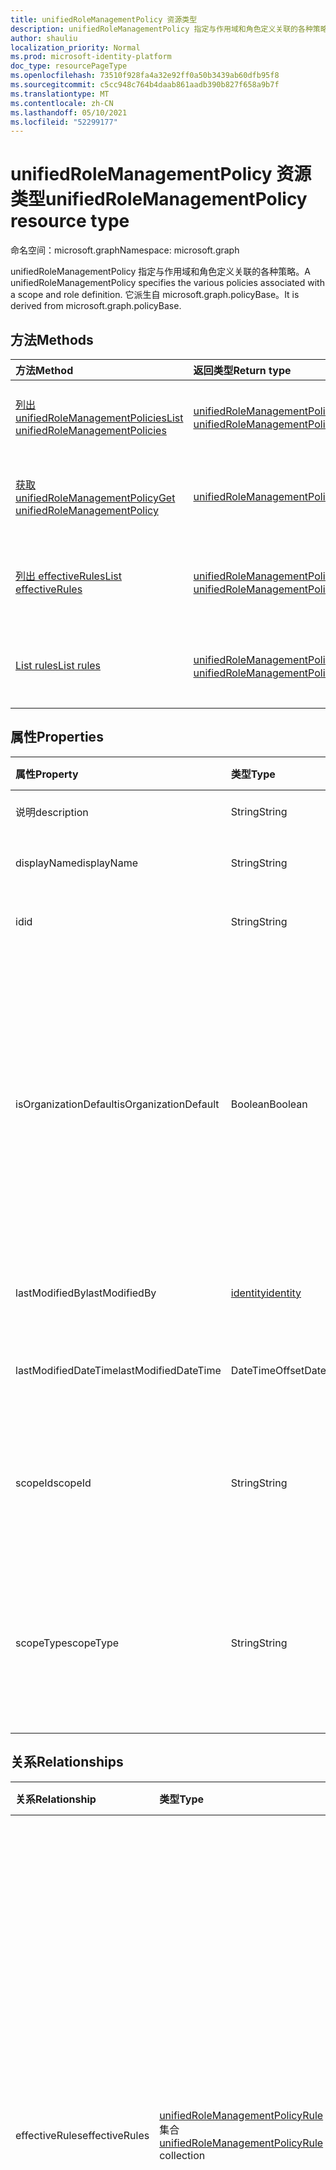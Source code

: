 ```yaml
---
title: unifiedRoleManagementPolicy 资源类型
description: unifiedRoleManagementPolicy 指定与作用域和角色定义关联的各种策略。 它派生自 microsoft.graph.policyBase。
author: shauliu
localization_priority: Normal
ms.prod: microsoft-identity-platform
doc_type: resourcePageType
ms.openlocfilehash: 73510f928fa4a32e92ff0a50b3439ab60dfb95f8
ms.sourcegitcommit: c5cc948c764b4daab861aadb390b827f658a9b7f
ms.translationtype: MT
ms.contentlocale: zh-CN
ms.lasthandoff: 05/10/2021
ms.locfileid: "52299177"
---
```

# <a name="unifiedrolemanagementpolicy-resource-type"></a><span data-ttu-id="a55a4-104">unifiedRoleManagementPolicy 资源类型</span><span class="sxs-lookup"><span data-stu-id="a55a4-104">unifiedRoleManagementPolicy resource type</span></span>

<span data-ttu-id="a55a4-105">命名空间：microsoft.graph</span><span class="sxs-lookup"><span data-stu-id="a55a4-105">Namespace: microsoft.graph</span></span>

<span data-ttu-id="a55a4-106">unifiedRoleManagementPolicy 指定与作用域和角色定义关联的各种策略。</span><span class="sxs-lookup"><span data-stu-id="a55a4-106">A unifiedRoleManagementPolicy specifies the various policies associated with a scope and role definition.</span></span> <span data-ttu-id="a55a4-107">它派生自 microsoft.graph.policyBase。</span><span class="sxs-lookup"><span data-stu-id="a55a4-107">It is derived from microsoft.graph.policyBase.</span></span>

## <a name="methods"></a><span data-ttu-id="a55a4-108">方法</span><span class="sxs-lookup"><span data-stu-id="a55a4-108">Methods</span></span>
|<span data-ttu-id="a55a4-109">方法</span><span class="sxs-lookup"><span data-stu-id="a55a4-109">Method</span></span>|<span data-ttu-id="a55a4-110">返回类型</span><span class="sxs-lookup"><span data-stu-id="a55a4-110">Return type</span></span>|<span data-ttu-id="a55a4-111">说明</span><span class="sxs-lookup"><span data-stu-id="a55a4-111">Description</span></span>|
|:---|:---|:---|
|[<span data-ttu-id="a55a4-112">列出 unifiedRoleManagementPolicies</span><span class="sxs-lookup"><span data-stu-id="a55a4-112">List unifiedRoleManagementPolicies</span></span>](../api/unifiedrolemanagementpolicy-list.md)|<span data-ttu-id="a55a4-113">[unifiedRoleManagementPolicy](../resources/unifiedrolemanagementpolicy.md) 集合</span><span class="sxs-lookup"><span data-stu-id="a55a4-113">[unifiedRoleManagementPolicy](../resources/unifiedrolemanagementpolicy.md) collection</span></span>|<span data-ttu-id="a55a4-114">获取 [unifiedRoleManagementPolicy](../resources/unifiedrolemanagementpolicy.md) 对象及其属性的列表。</span><span class="sxs-lookup"><span data-stu-id="a55a4-114">Get a list of the [unifiedRoleManagementPolicy](../resources/unifiedrolemanagementpolicy.md) objects and their properties.</span></span>|
|[<span data-ttu-id="a55a4-115">获取 unifiedRoleManagementPolicy</span><span class="sxs-lookup"><span data-stu-id="a55a4-115">Get unifiedRoleManagementPolicy</span></span>](../api/unifiedrolemanagementpolicy-get.md)|[<span data-ttu-id="a55a4-116">unifiedRoleManagementPolicy</span><span class="sxs-lookup"><span data-stu-id="a55a4-116">unifiedRoleManagementPolicy</span></span>](../resources/unifiedrolemanagementpolicy.md)|<span data-ttu-id="a55a4-117">读取 [unifiedRoleManagementPolicy](../resources/unifiedrolemanagementpolicy.md) 对象的属性和关系。</span><span class="sxs-lookup"><span data-stu-id="a55a4-117">Read the properties and relationships of an [unifiedRoleManagementPolicy](../resources/unifiedrolemanagementpolicy.md) object.</span></span>|
|[<span data-ttu-id="a55a4-118">列出 effectiveRules</span><span class="sxs-lookup"><span data-stu-id="a55a4-118">List effectiveRules</span></span>](../api/unifiedrolemanagementpolicy-list-effectiverules.md)|<span data-ttu-id="a55a4-119">[unifiedRoleManagementPolicyRule](../resources/unifiedrolemanagementpolicyrule.md) 集合</span><span class="sxs-lookup"><span data-stu-id="a55a4-119">[unifiedRoleManagementPolicyRule](../resources/unifiedrolemanagementpolicyrule.md) collection</span></span>|<span data-ttu-id="a55a4-120">从 effectiveRules 导航属性获取 unifiedRoleManagementPolicyRule 资源。</span><span class="sxs-lookup"><span data-stu-id="a55a4-120">Get the unifiedRoleManagementPolicyRule resources from the effectiveRules navigation property.</span></span>|
|[<span data-ttu-id="a55a4-121">List rules</span><span class="sxs-lookup"><span data-stu-id="a55a4-121">List rules</span></span>](../api/unifiedrolemanagementpolicy-list-rules.md)|<span data-ttu-id="a55a4-122">[unifiedRoleManagementPolicyRule](../resources/unifiedrolemanagementpolicyrule.md) 集合</span><span class="sxs-lookup"><span data-stu-id="a55a4-122">[unifiedRoleManagementPolicyRule](../resources/unifiedrolemanagementpolicyrule.md) collection</span></span>|<span data-ttu-id="a55a4-123">从 rules 导航属性获取 unifiedRoleManagementPolicyRule 资源。</span><span class="sxs-lookup"><span data-stu-id="a55a4-123">Get the unifiedRoleManagementPolicyRule resources from the rules navigation property.</span></span>|

## <a name="properties"></a><span data-ttu-id="a55a4-124">属性</span><span class="sxs-lookup"><span data-stu-id="a55a4-124">Properties</span></span>
|<span data-ttu-id="a55a4-125">属性</span><span class="sxs-lookup"><span data-stu-id="a55a4-125">Property</span></span>|<span data-ttu-id="a55a4-126">类型</span><span class="sxs-lookup"><span data-stu-id="a55a4-126">Type</span></span>|<span data-ttu-id="a55a4-127">说明</span><span class="sxs-lookup"><span data-stu-id="a55a4-127">Description</span></span>|
|:---|:---|:---|
|<span data-ttu-id="a55a4-128">说明</span><span class="sxs-lookup"><span data-stu-id="a55a4-128">description</span></span>|<span data-ttu-id="a55a4-129">String</span><span class="sxs-lookup"><span data-stu-id="a55a4-129">String</span></span>|<span data-ttu-id="a55a4-130">策略的说明。</span><span class="sxs-lookup"><span data-stu-id="a55a4-130">Description for the policy.</span></span>|
|<span data-ttu-id="a55a4-131">displayName</span><span class="sxs-lookup"><span data-stu-id="a55a4-131">displayName</span></span>|<span data-ttu-id="a55a4-132">String</span><span class="sxs-lookup"><span data-stu-id="a55a4-132">String</span></span>|<span data-ttu-id="a55a4-133">策略的显示名称。</span><span class="sxs-lookup"><span data-stu-id="a55a4-133">Display name for the policy.</span></span>|
|<span data-ttu-id="a55a4-134">id</span><span class="sxs-lookup"><span data-stu-id="a55a4-134">id</span></span>|<span data-ttu-id="a55a4-135">String</span><span class="sxs-lookup"><span data-stu-id="a55a4-135">String</span></span>|<span data-ttu-id="a55a4-136">策略的唯一标识符。</span><span class="sxs-lookup"><span data-stu-id="a55a4-136">Unique identifier for the policy.</span></span>|
|<span data-ttu-id="a55a4-137">isOrganizationDefault</span><span class="sxs-lookup"><span data-stu-id="a55a4-137">isOrganizationDefault</span></span>|<span data-ttu-id="a55a4-138">Boolean</span><span class="sxs-lookup"><span data-stu-id="a55a4-138">Boolean</span></span>|<span data-ttu-id="a55a4-139">对于将适用于所有作用域和角色的单个租户范围策略，这只能设置为 true。</span><span class="sxs-lookup"><span data-stu-id="a55a4-139">This can only be set to true for a single tenant wide policy which will apply to all scopes and roles.</span></span> <span data-ttu-id="a55a4-140">将 scopeId 设置为"/"，将 scopeType 设置为 Directory。</span><span class="sxs-lookup"><span data-stu-id="a55a4-140">Set the scopeId to "/" and scopeType to Directory.</span></span>|
|<span data-ttu-id="a55a4-141">lastModifiedBy</span><span class="sxs-lookup"><span data-stu-id="a55a4-141">lastModifiedBy</span></span>|[<span data-ttu-id="a55a4-142">identity</span><span class="sxs-lookup"><span data-stu-id="a55a4-142">identity</span></span>](../resources/identity.md)|<span data-ttu-id="a55a4-143">上次修改角色设置的标识。</span><span class="sxs-lookup"><span data-stu-id="a55a4-143">The identity who last modified the role setting.</span></span>|
|<span data-ttu-id="a55a4-144">lastModifiedDateTime</span><span class="sxs-lookup"><span data-stu-id="a55a4-144">lastModifiedDateTime</span></span>|<span data-ttu-id="a55a4-145">DateTimeOffset</span><span class="sxs-lookup"><span data-stu-id="a55a4-145">DateTimeOffset</span></span>|<span data-ttu-id="a55a4-146">上次修改角色设置的时间。</span><span class="sxs-lookup"><span data-stu-id="a55a4-146">The time when the role setting was last modified.</span></span>|
|<span data-ttu-id="a55a4-147">scopeId</span><span class="sxs-lookup"><span data-stu-id="a55a4-147">scopeId</span></span>|<span data-ttu-id="a55a4-148">String</span><span class="sxs-lookup"><span data-stu-id="a55a4-148">String</span></span>|<span data-ttu-id="a55a4-149">创建策略的范围的 ID。</span><span class="sxs-lookup"><span data-stu-id="a55a4-149">The id of the scope where the policy is created.</span></span> <span data-ttu-id="a55a4-150">例如，</span><span class="sxs-lookup"><span data-stu-id="a55a4-150">E.g.</span></span> <span data-ttu-id="a55a4-151">"/"、groupId 等。</span><span class="sxs-lookup"><span data-stu-id="a55a4-151">"/", groupId, etc.</span></span>|
|<span data-ttu-id="a55a4-152">scopeType</span><span class="sxs-lookup"><span data-stu-id="a55a4-152">scopeType</span></span>|<span data-ttu-id="a55a4-153">String</span><span class="sxs-lookup"><span data-stu-id="a55a4-153">String</span></span>|<span data-ttu-id="a55a4-154">创建策略的范围类型。</span><span class="sxs-lookup"><span data-stu-id="a55a4-154">The type of the scope where the policy is created.</span></span> <span data-ttu-id="a55a4-155">Directory、DirectoryRole、Group 之一。</span><span class="sxs-lookup"><span data-stu-id="a55a4-155">One of Directory, DirectoryRole, Group.</span></span>|

## <a name="relationships"></a><span data-ttu-id="a55a4-156">关系</span><span class="sxs-lookup"><span data-stu-id="a55a4-156">Relationships</span></span>
|<span data-ttu-id="a55a4-157">关系</span><span class="sxs-lookup"><span data-stu-id="a55a4-157">Relationship</span></span>|<span data-ttu-id="a55a4-158">类型</span><span class="sxs-lookup"><span data-stu-id="a55a4-158">Type</span></span>|<span data-ttu-id="a55a4-159">说明</span><span class="sxs-lookup"><span data-stu-id="a55a4-159">Description</span></span>|
|:---|:---|:---|
|<span data-ttu-id="a55a4-160">effectiveRules</span><span class="sxs-lookup"><span data-stu-id="a55a4-160">effectiveRules</span></span>|<span data-ttu-id="a55a4-161">[unifiedRoleManagementPolicyRule](../resources/unifiedrolemanagementpolicyrule.md) 集合</span><span class="sxs-lookup"><span data-stu-id="a55a4-161">[unifiedRoleManagementPolicyRule](../resources/unifiedrolemanagementpolicyrule.md) collection</span></span>|<span data-ttu-id="a55a4-162">根据继承的引用规则评估的有效规则（如审批规则、过期规则等）的列表。</span><span class="sxs-lookup"><span data-stu-id="a55a4-162">The list of effective rules like approval rule, expiration rule, etc. evaluated based on inherited referenced rules.</span></span> <span data-ttu-id="a55a4-163">例如，</span><span class="sxs-lookup"><span data-stu-id="a55a4-163">E.g.</span></span> <span data-ttu-id="a55a4-164">如果存在用于强制执行启用审批规则的租户范围策略，则有效规则将为启用审批，即使该 polcy 具有禁用审批的规则。</span><span class="sxs-lookup"><span data-stu-id="a55a4-164">If there is a tenant wide policy to enforce enabling approval rule, the effective rule will be to enable approval even if the polcy has a rule to disable approval.</span></span>|
|<span data-ttu-id="a55a4-165">规则</span><span class="sxs-lookup"><span data-stu-id="a55a4-165">rules</span></span>|<span data-ttu-id="a55a4-166">[unifiedRoleManagementPolicyRule](../resources/unifiedrolemanagementpolicyrule.md) 集合</span><span class="sxs-lookup"><span data-stu-id="a55a4-166">[unifiedRoleManagementPolicyRule](../resources/unifiedrolemanagementpolicyrule.md) collection</span></span>|<span data-ttu-id="a55a4-167">审批规则、过期规则等规则的集合。</span><span class="sxs-lookup"><span data-stu-id="a55a4-167">The collection of rules like approval rule, expiration rule, etc.</span></span>|

## <a name="json-representation"></a><span data-ttu-id="a55a4-168">JSON 表示形式</span><span class="sxs-lookup"><span data-stu-id="a55a4-168">JSON representation</span></span>
<span data-ttu-id="a55a4-169">下面是资源的 JSON 表示形式。</span><span class="sxs-lookup"><span data-stu-id="a55a4-169">The following is a JSON representation of the resource.</span></span>
<!-- {
  "blockType": "resource",
  "keyProperty": "id",
  "@odata.type": "microsoft.graph.unifiedRoleManagementPolicy",
  "openType": false
}
-->
``` json
{
  "@odata.type": "#microsoft.graph.unifiedRoleManagementPolicy",
  "id": "String (identifier)",
  "displayName": "String",
  "description": "String",
  "isOrganizationDefault": "Boolean",
  "scopeId": "String",
  "scopeType": "String",
  "lastModifiedDateTime": "String (timestamp)",
  "lastModifiedBy": {
    "@odata.type": "microsoft.graph.identity"
  }
}
```

